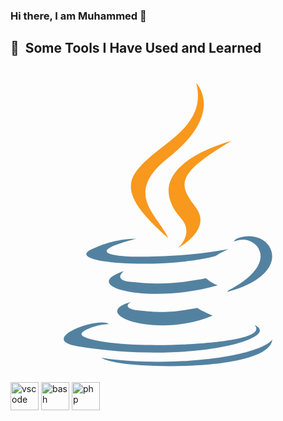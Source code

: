 ### Hi there, I am Muhammed 👋

<h2> 🚀 &nbsp;Some Tools I Have Used and Learned</h2>
<p align="left">
  <?xml version="1.0" ?><!DOCTYPE svg  PUBLIC '-//W3C//DTD SVG 1.1//EN'  'http://www.w3.org/Graphics/SVG/1.1/DTD/svg11.dtd'><svg height="512px" style="enable-background:new 0 0 512 512;" version="1.1" viewBox="0 0 512 512" width="512px" xml:space="preserve" xmlns="http://www.w3.org/2000/svg" xmlns:xlink="http://www.w3.org/1999/xlink"><g id="_x31_81-java"><g><path d="M333.283,307.117c8.807-6.02,21.023-11.23,21.023-11.23s-34.768,6.29-69.357,9.165    c-42.315,3.503-87.775,4.221-110.595,1.167c-53.996-7.187,29.647-27.044,29.647-27.044s-32.433-2.154-72.413,17.07    C84.422,319.066,248.383,329.487,333.283,307.117z" style="fill:#5382A1;"/><path d="M256.56,278.277c-17.07-38.362-74.659-72.054,0-130.99C349.727,73.797,301.93,26,301.93,26    c19.316,75.917-67.92,98.917-99.456,146.084C181.001,204.337,212.986,238.927,256.56,278.277z" style="fill:#F8981D;"/><path d="M359.518,119.975c0.09,0-157.403,39.351-82.205,125.958c22.191,25.516-5.84,48.516-5.84,48.516    s56.332-29.108,30.457-65.495C277.762,194.993,259.254,178.103,359.518,119.975z" style="fill:#F8981D;"/><path d="M354.039,362.999c-0.449,1.078-1.797,2.247-1.797,2.336    c115.266-30.277,72.861-106.824,17.787-87.416c-4.852,1.707-7.365,5.66-7.365,5.66s3.053-1.259,9.883-2.696    C400.396,275.044,440.377,318.168,354.039,362.999L354.039,362.999z" style="fill:#5382A1;"/><path d="M396.443,418.971c0,0,13.027,10.692-14.285,19.047c-52.018,15.722-216.339,20.483-261.979,0.63    c-16.441-7.099,14.374-17.072,24.078-19.137c10.061-2.157,15.901-1.799,15.901-1.799c-18.238-12.847-117.963,25.247-50.671,36.119    C292.945,483.657,444.061,440.443,396.443,418.971L396.443,418.971z" style="fill:#5382A1;"/><path d="M195.557,381.776c-70.706,19.766,43.035,60.555,133.055,22.011    c-14.732-5.748-25.334-12.397-25.334-12.397c-40.16,7.637-58.756,8.175-95.233,4.043    C177.948,392.019,195.557,381.776,195.557,381.776L195.557,381.776z" style="fill:#5382A1;"/><path d="M357.092,469.103c-70.705,13.296-157.941,11.771-209.602,3.233c0-0.088,10.602,8.716,65.046,12.22    c82.834,5.302,210.051-2.966,213.016-42.136C425.553,442.42,419.803,457.245,357.092,469.103L357.092,469.103z" style="fill:#5382A1;"/><path d="M317.922,343.144c-53.188,10.243-84.003,9.973-122.904,5.93    c-30.098-3.145-10.422-17.698-10.422-17.698c-77.982,25.874,43.304,55.164,152.281,23.269    C325.289,350.601,317.922,343.144,317.922,343.144z" style="fill:#5382A1;"/></g></g><g id="Layer_1"/></svg>

<img src="https://cdn.jsdelivr.net/gh/devicons/devicon/icons/vscode/vscode-original.svg" alt="vscode" width="45" height="45"/>
<img src="https://cdn.jsdelivr.net/gh/devicons/devicon/icons/bash/bash-original.svg" alt="bash" width="45" height="45"/>
<img src="https://cdn.jsdelivr.net/gh/devicons/devicon/icons/php/php-original.svg" alt="php" width="45" height="45"/>
</p>
